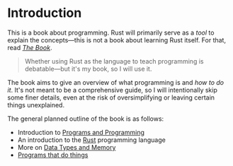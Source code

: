# Introduction

This is a book about programming. Rust will primarily serve as a *tool* to explain the concepts—this is not a book about learning Rust itself. For that, read [*The Book*](https://doc.rust-lang.org/stable/book/).

> Whether using Rust as the language to teach programming is debatable—but it's my book, so I will use it.

The book aims to give an overview of what programming is and *how to do it*. It's not meant to be a comprehensive guide, so I will intentionally skip some finer details, even at the risk of oversimplifying or leaving certain things unexplained.

The general planned outline of the book is as follows:

- Introduction to [Programs and Programming](programming/index.html)
- An introduction to the [Rust](rust/index.html) programming language
- More on [Data Types and Memory](memory/index.html)
- [Programs that do things](programs/index.html)
